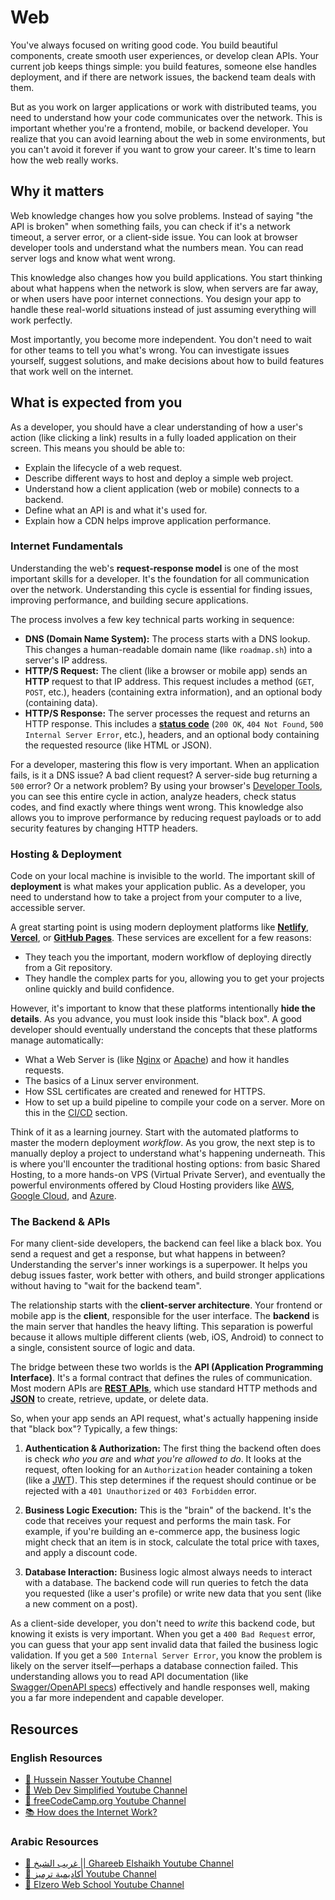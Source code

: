 # Web

You've always focused on writing good code. You build beautiful components, create smooth user experiences, or develop clean APIs. Your current job keeps things simple: you build features, someone else handles deployment, and if there are network issues, the backend team deals with them.

But as you work on larger applications or work with distributed teams, you need to understand how your code communicates over the network. This is important whether you're a frontend, mobile, or backend developer. You realize that you can avoid learning about the web in some environments, but you can't avoid it forever if you want to grow your career. It's time to learn how the web really works.

## Why it matters

Web knowledge changes how you solve problems. Instead of saying "the API is broken" when something fails, you can check if it's a network timeout, a server error, or a client-side issue. You can look at browser developer tools and understand what the numbers mean. You can read server logs and know what went wrong.

This knowledge also changes how you build applications. You start thinking about what happens when the network is slow, when servers are far away, or when users have poor internet connections. You design your app to handle these real-world situations instead of just assuming everything will work perfectly.

Most importantly, you become more independent. You don't need to wait for other teams to tell you what's wrong. You can investigate issues yourself, suggest solutions, and make decisions about how to build features that work well on the internet.

## What is expected from you

As a developer, you should have a clear understanding of how a user's action (like clicking a link) results in a fully loaded application on their screen. This means you should be able to:

- Explain the lifecycle of a web request.
- Describe different ways to host and deploy a simple web project.
- Understand how a client application (web or mobile) connects to a backend.
- Define what an API is and what it's used for.
- Explain how a CDN helps improve application performance.

### Internet Fundamentals

Understanding the web's **request-response model** is one of the most important skills for a developer. It's the foundation for all communication over the network. Understanding this cycle is essential for finding issues, improving performance, and building secure applications.

The process involves a few key technical parts working in sequence:

- **DNS (Domain Name System):** The process starts with a DNS lookup. This changes a human-readable domain name (like `roadmap.sh`) into a server's IP address.
- **HTTP/S Request:** The client (like a browser or mobile app) sends an **HTTP** request to that IP address. This request includes a method (`GET`, `POST`, etc.), headers (containing extra information), and an optional body (containing data).
- **HTTP/S Response:** The server processes the request and returns an HTTP response. This includes a **[status code](https://httpstatuses.com/)** (`200 OK`, `404 Not Found`, `500 Internal Server Error`, etc.), headers, and an optional body containing the requested resource (like HTML or JSON).

For a developer, mastering this flow is very important. When an application fails, is it a DNS issue? A bad client request? A server-side bug returning a `500` error? Or a network problem? By using your browser's [Developer Tools](https://developer.chrome.com/docs/devtools), you can see this entire cycle in action, analyze headers, check status codes, and find exactly where things went wrong. This knowledge also allows you to improve performance by reducing request payloads or to add security features by changing HTTP headers.

### Hosting & Deployment

Code on your local machine is invisible to the world. The important skill of **deployment** is what makes your application public. As a developer, you need to understand how to take a project from your computer to a live, accessible server.

A great starting point is using modern deployment platforms like **[Netlify](https://www.netlify.com/)**, **[Vercel](https://vercel.com/)**, or **[GitHub Pages](https://pages.github.com/)**. These services are excellent for a few reasons:

- They teach you the important, modern workflow of deploying directly from a Git repository.
- They handle the complex parts for you, allowing you to get your projects online quickly and build confidence.

However, it's important to know that these platforms intentionally **hide the details**. As you advance, you must look inside this "black box". A good developer should eventually understand the concepts that these platforms manage automatically:

- What a Web Server is (like [Nginx](https://nginx.org/) or [Apache](https://httpd.apache.org/)) and how it handles requests.
- The basics of a Linux server environment.
- How SSL certificates are created and renewed for HTTPS.
- How to set up a build pipeline to compile your code on a server. More on this in the [CI/CD](./ci-cd.md) section.

Think of it as a learning journey. Start with the automated platforms to master the modern deployment _workflow_. As you grow, the next step is to manually deploy a project to understand what's happening underneath. This is where you'll encounter the traditional hosting options: from basic Shared Hosting, to a more hands-on VPS (Virtual Private Server), and eventually the powerful environments offered by Cloud Hosting providers like [AWS](https://aws.amazon.com/), [Google Cloud](https://cloud.google.com/), and [Azure](https://azure.microsoft.com/).

### The Backend & APIs

For many client-side developers, the backend can feel like a black box. You send a request and get a response, but what happens in between? Understanding the server's inner workings is a superpower. It helps you debug issues faster, work better with others, and build stronger applications without having to "wait for the backend team".

The relationship starts with the **client-server architecture**. Your frontend or mobile app is the **client**, responsible for the user interface. The **backend** is the main server that handles the heavy lifting. This separation is powerful because it allows multiple different clients (web, iOS, Android) to connect to a single, consistent source of logic and data.

The bridge between these two worlds is the **API (Application Programming Interface)**. It's a formal contract that defines the rules of communication. Most modern APIs are **[REST APIs](https://restfulapi.net/)**, which use standard HTTP methods and **[JSON](https://www.json.org/)** to create, retrieve, update, or delete data.

So, when your app sends an API request, what's actually happening inside that "black box"? Typically, a few things:

1. **Authentication & Authorization:** The first thing the backend often does is check _who you are_ and _what you're allowed to do_. It looks at the request, often looking for an `Authorization` header containing a token (like a [JWT](https://jwt.io/)). This step determines if the request should continue or be rejected with a `401 Unauthorized` or `403 Forbidden` error.

2. **Business Logic Execution:** This is the "brain" of the backend. It's the code that receives your request and performs the main task. For example, if you're building an e-commerce app, the business logic might check that an item is in stock, calculate the total price with taxes, and apply a discount code.

3. **Database Interaction:** Business logic almost always needs to interact with a database. The backend code will run queries to fetch the data you requested (like a user's profile) or write new data that you sent (like a new comment on a post).

As a client-side developer, you don't need to _write_ this backend code, but knowing it exists is very important. When you get a `400 Bad Request` error, you can guess that your app sent invalid data that failed the business logic validation. If you get a `500 Internal Server Error`, you know the problem is likely on the server itself—perhaps a database connection failed. This understanding allows you to read API documentation (like [Swagger/OpenAPI specs](https://swagger.io/specification/)) effectively and handle responses well, making you a far more independent and capable developer.

## Resources

### English Resources

- [🎥 Hussein Nasser Youtube Channel](https://youtube.com/@hnasr)
- [🎥 Web Dev Simplified Youtube Channel](https://youtube.com/@WebDevSimplified)
- [🎥 freeCodeCamp.org Youtube Channel](https://youtube.com/@freecodecamp)
- [📚 How does the Internet Work?](https://cs.fyi/guide/how-does-internet-work)

### Arabic Resources

- [🎥 غريب الشيخ || Ghareeb Elshaikh Youtube Channel](https://www.youtube.com/@GhareebElshaikh)
- [🎥 أكاديمية ترميز Youtube Channel](https://www.youtube.com/@tarmeez)
- [🎥 Elzero Web School Youtube Channel](https://youtube.com/@ElzeroWebSchool)
